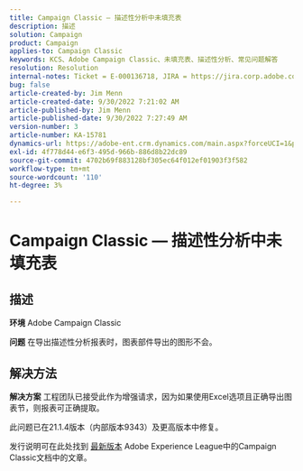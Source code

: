 ```yaml
---
title: Campaign Classic — 描述性分析中未填充表
description: 描述
solution: Campaign
product: Campaign
applies-to: Campaign Classic
keywords: KCS、Adobe Campaign Classic、未填充表、描述性分析、常见问题解答
resolution: Resolution
internal-notes: Ticket = E-000136718, JIRA = https://jira.corp.adobe.com/browse/NEO-24963
bug: false
article-created-by: Jim Menn
article-created-date: 9/30/2022 7:21:02 AM
article-published-by: Jim Menn
article-published-date: 9/30/2022 7:27:49 AM
version-number: 3
article-number: KA-15781
dynamics-url: https://adobe-ent.crm.dynamics.com/main.aspx?forceUCI=1&pagetype=entityrecord&etn=knowledgearticle&id=7872c36a-9040-ed11-9db1-0022480866ad
exl-id: 4f778d44-e6f3-495d-966b-886d8b22dc89
source-git-commit: 4702b69f883128bf305ec64f012ef01903f3f582
workflow-type: tm+mt
source-wordcount: '110'
ht-degree: 3%

---
```


# Campaign Classic — 描述性分析中未填充表

## 描述


<b>环境</b>
Adobe Campaign Classic

<b>问题</b>
在导出描述性分析报表时，图表部件导出的图形不会。


## 解决方法


<b>解决方案</b>
工程团队已接受此作为增强请求，因为如果使用Excel选项且正确导出图表节，则报表可正确提取。

此问题已在21.1.4版本（内部版本9343）及更高版本中修复。

发行说明可在此处找到 [最新版本](https://experienceleague.adobe.com/docs/campaign-classic/using/release-notes/latest-release.html?lang=zh-Hans) Adobe Experience League中的Campaign Classic文档中的文章。
